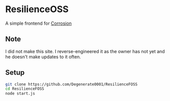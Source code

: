 # ResilienceOSS
A simple frontend for [Corrosion](https://github.com/titianiumnetwork-dev/corrosion)

## Note 
I did not make this site. I reverse-engineered it as the owner has not yet and he doesn't make updates to it often.

## Setup
```sh
git clone https://github.com/Degenerate0001/ResilienceFOSS
cd ResilienceFOSS
node start.js
```
